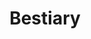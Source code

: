 ---
date created: Monday, December 11th 2023, 5:53:33 pm
date modified: Monday, December 11th 2023, 5:53:44 pm
eleventyNavigation:
  key: Bestiary
layout: base.njk
path: /garden%5C%F0%9F%90%BBBestiary/Bestiary/
title: Bestiary
---